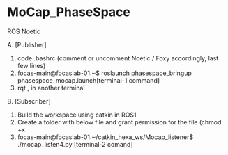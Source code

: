 # MoCap_PhaseSpace
ROS Noetic

A. [Publisher] 

1. code .bashrc (comment or uncomment Noetic / Foxy accordingly,  last few lines)
2. focas-main@focaslab-01:~$ roslaunch phasespace_bringup phasespace_mocap.launch[terminal-1 command]
3. rqt , in another terminal


B. [Subscriber]
1. Build the workspace using catkin in ROS1
2. Create a folder with below file and grant permission for the file (chmod +x <filename>
3. focas-main@focaslab-01:~/catkin_hexa_ws/Mocap_listener$ ./mocap_listen4.py  [terminal-2 comand]
